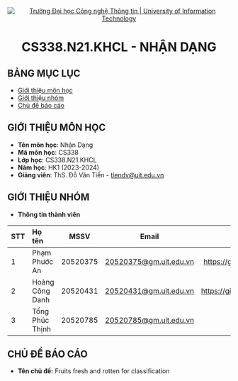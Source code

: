 
<!-- Banner -->
<p align="center">
  <a href="https://www.uit.edu.vn/" title="Trường Đại học Công nghệ Thông tin" style="border: none;">
    <img src="https://i.imgur.com/WmMnSRt.png" alt="Trường Đại học Công nghệ Thông tin | University of Information Technology">
  </a>
</p>

<!-- Title -->
<h1 align="center">
  <b>CS338.N21.KHCL - NHẬN DẠNG</b>
</h1>

<!-- Body -->
## BẢNG MỤC LỤC
* [Giới thiệu môn học](#giới-thiệu-môn-học)
* [Giới thiệu nhóm](#giới-thiệu-nhóm)
* [Chủ đề báo cáo](#chủ-đề-báo-cáo)

## GIỚI THIỆU MÔN HỌC
* **Tên môn học**: Nhận Dạng
* **Mã môn học**: CS338
* **Lớp học**: CS338.N21.KHCL
* **Năm học**: HK1 (2023-2024)
* **Giảng viên**: ThS. Đỗ Văn Tiến - tiendv@uit.edu.vn

## GIỚI THIỆU NHÓM
* **Thông tin thành viên**

| STT | Họ tên | MSSV | Email  | Github |
|:----|:-------|:----:|:------:|:------:|
| 1 | Phạm Phước An | 20520375 | 20520375@gm.uit.edu.vn | https://github.com/RiderKick2204/ |
| 2 | Hoàng Công Danh | 20520431 | 20520431@gm.uit.edu.vn | https://github.com/DanhHoang2304 |
| 3 | Tống Phúc Thịnh | 20520785 | 20520785@gm.uit.edu.vn | 


## CHỦ ĐỀ BÁO CÁO
* **Tên chủ đề:** Fruits fresh and rotten for classification 
